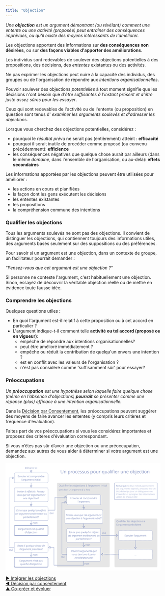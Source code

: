 ```yaml
---
title: "Objection"
---
```



_Une **objection** est un argument démontrant (ou révélant) comment une entente ou une activité (proposée) peut entraîner des conséquences imprévues, ou qu'il existe des moyens intéressants de l'améliorer._

Les objections apportent des informations sur **des conséquences non désirées**, ou sur **des façons viables d'apporter des améliorations**.

Les individus sont redevables de soulever des objections potentielles à des propositions, des décisions, des <dfn data-info="Entente: Une ligne directrice, un processus ou protocole établi de le but de guider le flux de valeur.">ententes</dfn> existantes ou des activités.

Ne pas exprimer les objections peut nuire à la capacité des individus, des groupes ou de l'organisation de répondre aux <dfn data-info="Moteur organisationnel: Une intention est le motif d’une personne ou d’un groupe à répondre à une situation particulière. Une intention est considérée comme une **intention organisationnelle** si y répondre aiderait l’organisation à générer de la valeur, à éliminer du gaspillage ou à éviter des dégâts.">intentions organisationnelles</dfn>.

Pouvoir soulever des objections *potentielles* à tout moment signifie que les décisions n'ont besoin que *d'être suffisantes à l'instant présent et d'être juste assez sûres pour les essayer*.

Ceux qui sont redevables de l'activité ou de l'entente (ou proposition) en question sont tenus d' *examiner les arguments soulevés et d'adresser les objections.*

Lorsque vous cherchez des objections potentielles, considérez :

- pourquoi le <dfn data-info="Résultat attendu: Le résultat escompté d&apos;une entente, d&apos;une action, d&apos;un projet ou d&apos;une stratégie.">résultat prévu</dfn> ne serait pas (entièrement) atteint : **efficacité**
- pourquoi il serait inutile de procéder comme proposé (ou convenu précédemment): **efficience**
- les conséquences négatives que quelque chose aurait par ailleurs (dans le même <dfn data-info="Domaine: Une zone d&apos;influence, d’activité et de prise de décisions distincte au sein d&apos;une organisation.">domaine</dfn>, dans l'ensemble de l'organisation, ou au-delà): **effets secondaires**

Les informations apportées par les objections peuvent être utilisées pour améliorer :

- les actions en cours et planifiées
- la façon dont les gens exécutent les décisions
- les ententes existantes
- les propositions
- la compréhension commune des intentions

### Qualifier les objections

Tous les arguments soulevés ne sont pas des objections. Il convient de distinguer les objections, qui contiennent toujours des informations utiles, des arguments basés seulement sur des suppositions ou des préférences.

Pour savoir si un argument est une objection, dans un contexte de groupe, un facilitateur pourrait demander :

*"Pensez-vous que cet argument est une objection ?"*

Si personne ne conteste l'argument, c'est habituellement une objection. Sinon, essayez de découvrir la véritable objection réelle ou de mettre en évidence toute fausse idée.

### Comprendre les objections

Quelques questions utiles :

- En quoi l'argument est-il relatif à cette proposition ou à cet accord en particulier ?
- L'argument indique-t-il comment telle **activité ou tel accord (proposé ou en vigueur)**: 
    - empêche de répondre aux intentions organisationnelles?
    - peut être amélioré immédiatement ?
    - empêche ou réduit la contribution de quelqu'un envers une intention ?
    - est en conflit avec les valeurs de l'organisation ?
    - n'est pas considéré comme 'suffisamment sûr' pour essayer?

### Préoccupations

_Un **préoccupation** est une hypothèse selon laquelle faire quelque chose (même en l'absence d'objections) **pourrait** se présenter comme une réponse (plus) efficace à une intention organisationnelle._

Dans la [Décision par Consentement](consent-decision-making.html), les préoccupations peuvent suggérer des moyens de faire avancer les ententes (y compris leurs critères et fréquence d'évaluation).

Faites part de vos préoccupations si vous les considérez importantes et proposez des critères d'évaluation correspondant.

Si vous n’êtes pas sûr d’avoir une objection ou une préoccupation, demandez aux autres de vous aider à déterminer si votre argument est une objection.

![Un processus pour qualifier une objection](img/agreements/qualify-objection-process.png)

[&#9654; Intégrer les objections](resolve-objections.html)<br/>[&#9664; Décision par consentement](consent-decision-making.html)<br/>[&#9650; Co-créer et évoluer](co-creation-and-evolution.html)

